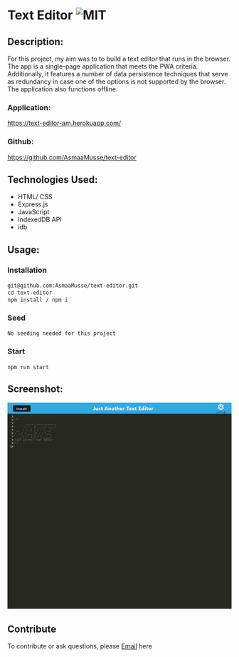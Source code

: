 # Text Editor ![MIT](https://img.shields.io/static/v1?label=MIT&message=License&color=orange)

## Description:

For this project, my aim was to to build a text editor that runs in the browser. The app is a single-page application that meets the PWA criteria. Additionally, it features a number of data persistence techniques that serve as redundancy in case one of the options is not supported by the browser. The application also functions offline.


### Application:
https://text-editor-am.herokuapp.com/

### Github:

https://github.com/AsmaaMusse/text-editor

## Technologies Used:

- HTML/ CSS
- Express.js
- JavaScript
- IndexedDB API
- idb

## Usage:

### Installation

```
git@github.com:AsmaaMusse/text-editor.git
cd text-editor
npm install / npm i
```

### Seed

```
No seeding needed for this project
```

### Start

```
npm run start
```

## Screenshot:

![text-editor](./assets/text-editor.jpg)

## Contribute

To contribute or ask questions, please <a href="https://mail.google.com/mail/u/0/?tf=cm&to=asmaamusse03@gmail.com&cc&bcc&su&body&fs=1">Email</a> here
